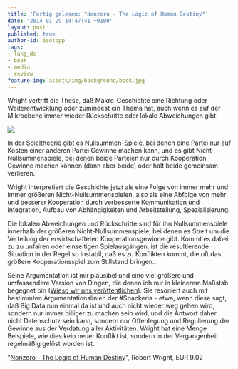 ```yaml
---
title: 'Fertig gelesen: "Nonzero - The Logic of Human Destiny"'
date: '2014-01-29 14:47:41 +0100'
layout: post
published: true
author-id: isotopp
tags:
- lang_de
- book
- media
- review
feature-img: assets/img/background/book.jpg
---
```

Wright vertritt die These, daß Makro-Geschichte eine Richtung oder Weiterentwicklung oder zumindest ein Thema hat, auch wenn es auf der Mikroebene immer wieder Rückschritte oder lokale Abweichungen gibt. 

[![](/uploads/2014/01/nonzero.png)](https://www.amazon.de/Nonzero-Logic-Human-Destiny-Vintage-ebook/dp/B000Q9IRBY)

In der Spieltheorie gibt es Nullsummen-Spiele, bei denen eine Partei nur auf Kosten einer anderen Partei Gewinne machen kann, und es gibt Nicht-Nullsummenspiele, bei denen beide Parteien nur durch Kooperation Gewinne machen können (dann aber beide) oder halt beide gemeinsam verlieren.

Wright interpretiert die Geschichte jetzt als eine Folge von immer mehr und immer größeren Nicht-Nullsummenspielen, also als eine Abfolge von mehr und besserer Kooperation durch verbesserte Kommunikation und Integration, Aufbau von Abhängigkeiten und Arbeitsteilung, Spezialisierung.

Die lokalen Abweichungen und Rückschritte sind für ihn Nullsummenspiele innerhalb der größeren Nicht-Nullsummenspiele, bei denen es Streit um die Verteilung der erwirtschafteten Kooperationsgewinne gibt. Kommt es dabei zu zu unfairen oder einseitigen Spielausgängen, ist die resultierende Situation in der Regel so instabil, daß es zu Konflikten kommt, die oft das größere Kooperationsspiel zum Stillstand bringen...

Seine Argumentation ist mir plausibel und eine viel größere und umfassendere Version von Dingen, die denen ich nur in kleinerem Maßstab begegnet bin ([Wieso wir uns veröffentlichen](http://www.carta.info/41830/wieso-wir-uns-veroffentlichen/)). Sie resoniert auch mit bestimmten Argumentationslinien der #Spackeria - etwa, wenn diese sagt, daß Big Data nun einmal da ist und auch nicht wieder weg gehen wird, sondern nur immer billiger zu machen sein wird, und die Antwort daher nicht Datenschutz sein kann, sondern nur Offenlegung und Regulierung der Gewinne aus der Verdatung aller Aktivitäten. Wright hat eine Menge Beispiele, wie dies kein neuer Konflikt ist, sondern in der Vergangenheit regelmäßig gelöst worden ist.

"[Nonzero - The Logic of Human Destiny](https://www.amazon.de/Nonzero-Logic-Human-Destiny-Vintage-ebook/dp/B000Q9IRBY)", Robert Wright, EUR 9.02
